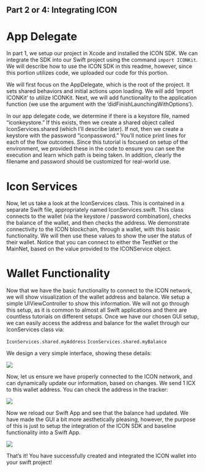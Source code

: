 ## Part 2 or 4: Integrating ICON

# App Delegate

In part 1, we setup our project in Xcode and installed the ICON SDK. We can integrate the SDK into our Swift project using the command `import ICONKit`. We will describe how to use the ICON SDK in this readme, however, since this portion utilizes code, we uploaded our code for this portion.

We will first focus on the AppDelegate, which is the root of the project. It sets shared behaviors and initial actions upon loading. We will add ‘import ICONKit’ to utilize ICONKit. Next, we will add functionality to the application function (we use the argument with the ‘didFinishLaunchingWithOptions’).

In our app delegate code, we determine if there is a keystore file, named “iconkeystore.” If this exists, then we create a shared object called IconServices.shared (which I’ll describe later). If not, then we create a keystore with the password “iconpassword.” You’ll notice print lines for each of the flow outcomes. Since this tutorial is focused on setup of the environment, we provided these in the code to ensure you can see the execution and learn which path is being taken. In addition, clearly the filename and password should be customized for real-world use.

# Icon Services

Now, let us take a look at the IconServices class. This is contained in a separate Swift file, appropriately named IconServices.swift. This class connects to the wallet (via the keystore / password combination), checks the balance of the wallet, and then checks the address. We demonstrate connectivity to the ICON blockchain, through a wallet, with this basic functionality. We will then use these values to show the user the status of their wallet. Notice that you can connect to either the TestNet or the MainNet, based on the value provided to the ICONService object. 

# Wallet Functionality 

Now that we have the basic functionality to connect to the ICON network, we will show visualization of the wallet address and balance. We setup a simple UIViewController to show this information. We will not go through this setup, as it is common to almost all Swift applications and there are countless tutorials on different setups. Once we have our chosen GUI setup, we can easily access the address and balance for the wallet through our IconServices class via:

 `IconServices.shared.myAddress`
`IconServices.shared.myBalance`

We design a very simple interface, showing these details:

![](https://github.com/UbikCapital/ICON-Swift-Tutorials/blob/master/Part%202%20Integrating%20ICON/images/2-interface.png)

Now, let us ensure we have properly connected to the ICON network, and can dynamically update our information, based on changes. We send 1 ICX to this wallet address. You can check the address in the tracker:

![](https://github.com/UbikCapital/ICON-Swift-Tutorials/blob/master/Part%202%20Integrating%20ICON/images/2-trackerwallet.png)

Now we reload our Swift App and see that the balance had updated. We have made the GUI a bit more aesthetically pleasing, however, the purpose of this is just to setup the integration of the ICON SDK and baseline functionality into a Swift App.

![](https://github.com/UbikCapital/ICON-Swift-Tutorials/blob/master/Part%202%20Integrating%20ICON/images/2-walletwithbalance.png)

That’s it! You have successfully created and integrated the ICON wallet into your swift project!
